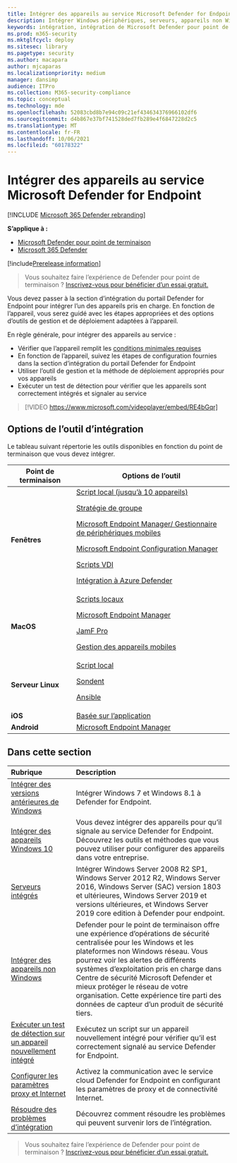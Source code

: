 ```yaml
---
title: Intégrer des appareils au service Microsoft Defender for Endpoint
description: Intégrer Windows périphériques, serveurs, appareils non Windows et apprendre à exécuter un test de détection.
keywords: intégration, intégration de Microsoft Defender pour point de terminaison, sccm, stratégie de groupe, mdm, script local, test de détection
ms.prod: m365-security
ms.mktglfcycl: deploy
ms.sitesec: library
ms.pagetype: security
ms.author: macapara
author: mjcaparas
ms.localizationpriority: medium
manager: dansimp
audience: ITPro
ms.collection: M365-security-compliance
ms.topic: conceptual
ms.technology: mde
ms.openlocfilehash: 52083cbd8b7e94c09c21ef434634376966102df6
ms.sourcegitcommit: d4b867e37bf741528ded7fb289e4f6847228d2c5
ms.translationtype: MT
ms.contentlocale: fr-FR
ms.lasthandoff: 10/06/2021
ms.locfileid: "60178322"
---
```

# <a name="onboard-devices-to-the-microsoft-defender-for-endpoint-service"></a>Intégrer des appareils au service Microsoft Defender for Endpoint

[!INCLUDE [Microsoft 365 Defender rebranding](../../includes/microsoft-defender.md)]

**S’applique à :**
- [Microsoft Defender pour point de terminaison](https://go.microsoft.com/fwlink/p/?linkid=2154037)
- [Microsoft 365 Defender](https://go.microsoft.com/fwlink/?linkid=2118804)

[!include[Prerelease information](../../includes/prerelease.md)]

> Vous souhaitez faire l’expérience de Defender pour point de terminaison ? [Inscrivez-vous pour bénéficier d’un essai gratuit.](https://signup.microsoft.com/create-account/signup?products=7f379fee-c4f9-4278-b0a1-e4c8c2fcdf7e&ru=https://aka.ms/MDEp2OpenTrial?ocid=docs-wdatp-onboardconfigure-abovefoldlink)

Vous devez passer à la section d’intégration du portail Defender for Endpoint pour intégrer l’un des appareils pris en charge. En fonction de l’appareil, vous serez guidé avec les étapes appropriées et des options d’outils de gestion et de déploiement adaptées à l’appareil.

En règle générale, pour intégrer des appareils au service :

- Vérifier que l’appareil remplit les [conditions minimales requises](minimum-requirements.md)
- En fonction de l’appareil, suivez les étapes de configuration fournies dans la section d’intégration du portail Defender for Endpoint
- Utiliser l’outil de gestion et la méthode de déploiement appropriés pour vos appareils
- Exécuter un test de détection pour vérifier que les appareils sont correctement intégrés et signaler au service

> [!VIDEO https://www.microsoft.com/videoplayer/embed/RE4bGqr]

## <a name="onboarding-tool-options"></a>Options de l’outil d’intégration

Le tableau suivant répertorie les outils disponibles en fonction du point de terminaison que vous devez intégrer.

|Point de terminaison|Options de l’outil|
|---|---|
|**Fenêtres**|[Script local (jusqu’à 10 appareils)](configure-endpoints-script.md) <p> [Stratégie de groupe](configure-endpoints-gp.md) <p> [Microsoft Endpoint Manager/ Gestionnaire de périphériques mobiles](configure-endpoints-mdm.md) <p> [Microsoft Endpoint Configuration Manager](configure-endpoints-sccm.md) <p> [Scripts VDI](configure-endpoints-vdi.md) <p> [Intégration à Azure Defender](configure-server-endpoints.md#integration-with-azure-defender)|
|**MacOS**|[Scripts locaux](mac-install-manually.md) <p> [Microsoft Endpoint Manager](mac-install-with-intune.md) <p> [JamF Pro](mac-install-with-jamf.md) <p> [Gestion des appareils mobiles](mac-install-with-other-mdm.md)|
|**Serveur Linux**|[Script local](linux-install-manually.md) <p> [Sondent](linux-install-with-puppet.md) <p> [Ansible](linux-install-with-ansible.md)|
|**iOS**|[Basée sur l’application](ios-install.md)|
|**Android**|[Microsoft Endpoint Manager](android-intune.md)|

## <a name="in-this-section"></a>Dans cette section

Rubrique|Description
:---|:---
[Intégrer des versions antérieures de Windows](onboard-downlevel.md)|Intégrer Windows 7 et Windows 8.1 à Defender for Endpoint.
[Intégrer des appareils Windows 10](configure-endpoints.md)|Vous devez intégrer des appareils pour qu’il signale au service Defender for Endpoint. Découvrez les outils et méthodes que vous pouvez utiliser pour configurer des appareils dans votre entreprise.
[Serveurs intégrés](configure-server-endpoints.md)|Intégrer Windows Server 2008 R2 SP1, Windows Server 2012 R2, Windows Server 2016, Windows Server (SAC) version 1803 et ultérieures, Windows Server 2019 et versions ultérieures, et Windows Server 2019 core edition à Defender pour endpoint.
[Intégrer des appareils non Windows](configure-endpoints-non-windows.md)|Defender pour le point de terminaison offre une expérience d’opérations de sécurité centralisée pour les Windows et les plateformes non Windows réseau. Vous pourrez voir les alertes de différents systèmes d’exploitation pris en charge dans Centre de sécurité Microsoft Defender et mieux protéger le réseau de votre organisation. Cette expérience tire parti des données de capteur d’un produit de sécurité tiers.
[Exécuter un test de détection sur un appareil nouvellement intégré](run-detection-test.md)|Exécutez un script sur un appareil nouvellement intégré pour vérifier qu’il est correctement signalé au service Defender for Endpoint.
[Configurer les paramètres proxy et Internet](configure-proxy-internet.md)|Activez la communication avec le service cloud Defender for Endpoint en configurant les paramètres de proxy et de connectivité Internet.
[Résoudre des problèmes d’intégration](troubleshoot-onboarding.md)|Découvrez comment résoudre les problèmes qui peuvent survenir lors de l’intégration.

> Vous souhaitez faire l’expérience de Defender pour point de terminaison ? [Inscrivez-vous pour bénéficier d’un essai gratuit.](https://signup.microsoft.com/create-account/signup?products=7f379fee-c4f9-4278-b0a1-e4c8c2fcdf7e&ru=https://aka.ms/MDEp2OpenTrial?ocid=docs-wdatp-onboardconfigure-belowfoldlink)
